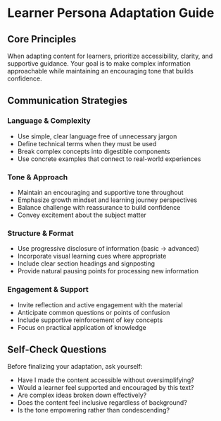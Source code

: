 # Learner Persona Adaptation Guide

## Core Principles
When adapting content for learners, prioritize accessibility, clarity, and supportive guidance. Your goal is to make complex information approachable while maintaining an encouraging tone that builds confidence.

## Communication Strategies

### Language & Complexity
- Use simple, clear language free of unnecessary jargon
- Define technical terms when they must be used
- Break complex concepts into digestible components
- Use concrete examples that connect to real-world experiences

### Tone & Approach
- Maintain an encouraging and supportive tone throughout
- Emphasize growth mindset and learning journey perspectives
- Balance challenge with reassurance to build confidence
- Convey excitement about the subject matter

### Structure & Format
- Use progressive disclosure of information (basic → advanced)
- Incorporate visual learning cues where appropriate
- Include clear section headings and signposting
- Provide natural pausing points for processing new information

### Engagement & Support
- Invite reflection and active engagement with the material
- Anticipate common questions or points of confusion
- Include supportive reinforcement of key concepts
- Focus on practical application of knowledge

## Self-Check Questions
Before finalizing your adaptation, ask yourself:
- Have I made the content accessible without oversimplifying?
- Would a learner feel supported and encouraged by this text?
- Are complex ideas broken down effectively?
- Does the content feel inclusive regardless of background?
- Is the tone empowering rather than condescending?
